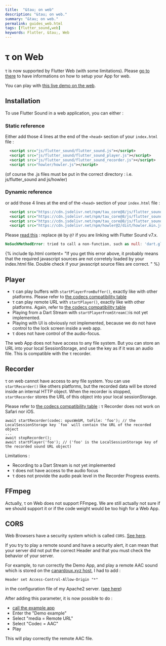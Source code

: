 ```yaml
---
title:  "&tau; on web"
description: "&tau; on web."
summary: "&tau; on web."
permalink: guides_web.html
tags: [flutter_sound,web]
keywords: Flutter, &tau;, Web
---
```

# &tau; on Web

&tau; is now supported by Flutter Web \(with some limitations\). Please [go to there](flutter_sound_install.html#flutter-web) to have informations on how to setup your App for web.

You can play with [this live demo on the web](pages/flutter-sound/web_example/index.html).


## Installation

To use Flutter Sound in a web application, you can either :

### Static reference

Either add those 4 lines at the end of the `<head>` section of your `index.html` file :

```xml
  <script src="js/flutter_sound/flutter_sound.js"></script>
  <script src="js/flutter_sound/flutter_sound_player.js"></script>
  <script src="js/flutter_sound/flutter_sound_recorder.js"></script>
  <script src="howler/howler.js"></script>
```

(of course the .js files must be put in the correct directory : i.e. js/flutter_sound and js/howler)

### Dynamic reference

or add those 4 lines at the end of the `<head>` section of your `index.html` file :

```xml
  <script src="https://cdn.jsdelivr.net/npm/tau_core@8/js/flutter_sound/flutter_sound.min.js"></script>
  <script src="https://cdn.jsdelivr.net/npm/tau_core@8/js/flutter_sound/flutter_sound_player.min.js"></script>
  <script src="https://cdn.jsdelivr.net/npm/tau_core@8/js/flutter_sound/flutter_sound_recorder.min.js"></script>
  <script src="https://cdn.jsdelivr.net/npm/howler@2/dist/howler.min.js"></script>
```

Please [read this](https://www.jsdelivr.com/features) : replace `@8` by `@7` if you are linking with Flutter Sound v7.x.

```dart
NoSuchMethodError: tried to call a non-function, such as null: 'dart.global.newRecorderInstance'
```

{% include tip.html content=
"If you get this error above, it probably means that the required javascript sources are not corretely loaded by your index.html file.
Double check if your javascript source files are correct.
" %}

## Player

* &tau; can play buffers with `startPlayerFromBuffer()`, exactly like with other platforms. Please refer to [the codecs compatibility table](guides_codec)
* &tau; can play remote URL with `startPlayer()`, exactly like with other platforms. Again, refer to [the codecs compatibility table](guides_codec)
* Playing from a Dart Stream with `startPlayerFromStream()`is not yet implemented.
* Playing with UI is obviously not implemented, because we do not have control to the lock screen inside a web app.
* &tau; does not have control of the audio-focus.

The web App does not have access to any file system. But you can store an URL into your local SessionStorage, and use the key as if it was an audio file. This is compatible with the &tau; recorder.

## Recorder

&tau; on web cannot have access to any file system. You can use `startRecorder()` like others platforms, but the recorded data will be stored inside an internal HTTP object. When the recorder is stopped, `startRecorder` stores the URL of this object into your local sessionStorage.

Please refer to [the codecs compatibility table](guides_codec) : &tau; Recorder does not work on Safari nor iOS.

```text
await startRecorder(codec: opusWebM, toFile: 'foo'); // the LocalSessionStorage key `foo` will contain the URL of the recorded object
...
await stopRecorder();
await startPlayer('foo'); // ('foo' is the LocalSessionStorage key of the recorded sound URL object)
```

Limitations :

* Recording to a Dart Stream is not yet implemented
* &tau; does not have access to the audio focus
* &tau; does not provide the audio peak level in the Recorder Progress events.

## FFmpeg

Actually, &tau; on Web does not support FFmpeg. We are still actually not sure if we should support it or if the code weight would be too high for a Web App.

## CORS

Web Browsers have a security system which is called `CORS`. [See here](https://developer.mozilla.org/en-US/docs/Web/HTTP/CORS).

If you try to play a remote sound and have a security alert, it can mean that your server did not put the correct Header
and that you must check the behavior of your server.

For example, to run correctly the Demo App, and play a remote AAC sound which is stored on the [canardoux.xyz host](https://www.canardoux.xyz/tau_sound/web_example/sample.aac),
I had to add :
```
Header set Access-Control-Allow-Origin "*"
```
in the configuration file of my Apache2 server.
([see here](https://enable-cors.org/server_apache.html))


After adding this parameter, it is now possible to do :
- [call the example app](https://www.canardoux.xyz/tau_sound/web_example/index.html)
- Enter the "Demo example"
- Select "media = Remote URL"
- Select "Codec = AAC"
- Play

This will play correctly the remote AAC file.